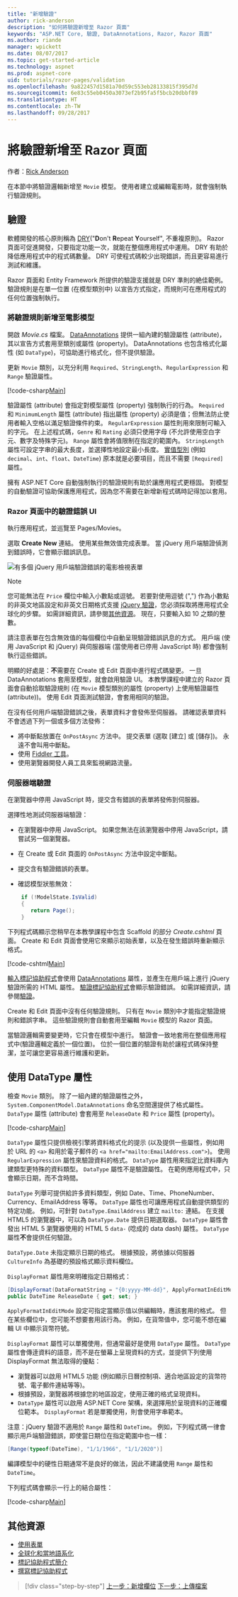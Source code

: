 ```yaml
---
title: "新增驗證"
author: rick-anderson
description: "如何將驗證新增至 Razor 頁面"
keywords: "ASP.NET Core, 驗證, DataAnnotations, Razor, Razor 頁面"
ms.author: riande
manager: wpickett
ms.date: 08/07/2017
ms.topic: get-started-article
ms.technology: aspnet
ms.prod: aspnet-core
uid: tutorials/razor-pages/validation
ms.openlocfilehash: 9a822457d1581a70d59c553eb28133815f395d7d
ms.sourcegitcommit: 6e83c55eb0450a3073ef2b95fa5f5bcb20dbbf89
ms.translationtype: HT
ms.contentlocale: zh-TW
ms.lasthandoff: 09/28/2017
---
```

# <a name="adding-validation-to-a-razor-page"></a>將驗證新增至 Razor 頁面

作者：[Rick Anderson](https://twitter.com/RickAndMSFT)

在本節中將驗證邏輯新增至 `Movie` 模型。 使用者建立或編輯電影時，就會強制執行驗證規則。

## <a name="validation"></a>驗證

軟體開發的核心原則稱為 [DRY](https://wikipedia.org/wiki/Don%27t_repeat_yourself)("**D**on't **R**epeat **Y**ourself", 不重複原則)。 Razor 頁面可促進開發，只要指定功能一次，就能在整個應用程式中運用。 DRY 有助於降低應用程式中的程式碼數量。 DRY 可使程式碼較少出現錯誤，而且更容易進行測試和維護。

Razor 頁面和 Entity Framework 所提供的驗證支援就是 DRY 準則的絶佳範例。 驗證規則是在單一位置 (在模型類別中) 以宣告方式指定，而規則可在應用程式的任何位置強制執行。

### <a name="adding-validation-rules-to-the-movie-model"></a>將驗證規則新增至電影模型

開啟 *Movie.cs* 檔案。 [DataAnnotations](https://docs.microsoft.com/aspnet/mvc/overview/older-versions/mvc-music-store/mvc-music-store-part-6) 提供一組內建的驗證屬性 (attribute)，其以宣告方式套用至類別或屬性 (property)。 DataAnnotations 也包含格式化屬性 (如 `DataType`)，可協助進行格式化，但不提供驗證。

更新 `Movie` 類別，以充分利用 `Required`、`StringLength`、`RegularExpression` 和 `Range` 驗證屬性。

[!code-csharp[Main](../../tutorials/first-mvc-app/start-mvc//sample/MvcMovie/Models/MovieDateRatingDA.cs?name=snippet1)]

驗證屬性 (attribute) 會指定對模型屬性 (property) 強制執行的行為。 `Required` 和 `MinimumLength` 屬性 (attribute) 指出屬性 (property) 必須是值；但無法防止使用者輸入空格以滿足驗證條件約束。 `RegularExpression` 屬性則用來限制可輸入的字元。 在上述程式碼，`Genre` 和 `Rating` 必須只使用字母 (不允許使用空白字元、數字及特殊字元)。 `Range` 屬性會將值限制在指定的範圍內。 `StringLength` 屬性可設定字串的最大長度，並選擇性地設定最小長度。 [實值型別](https://docs.microsoft.com/dotnet/csharp/language-reference/keywords/value-types) (例如 `decimal`、`int`、`float`、`DateTime`) 原本就是必要項目，而且不需要 `[Required]` 屬性。

擁有 ASP.NET Core 自動強制執行的驗證規則有助於讓應用程式更穩固。 對模型的自動驗證可協助保護應用程式，因為您不需要在新增新程式碼時記得加以套用。

### <a name="validation-error-ui-in-razor-pages"></a>Razor 頁面中的驗證錯誤 UI

執行應用程式，並巡覽至 Pages/Movies。

選取 **Create New** 連結。 使用某些無效值完成表單。 當 jQuery 用戶端驗證偵測到錯誤時，它會顯示錯誤訊息。

![有多個 jQuery 用戶端驗證錯誤的電影檢視表單](validation/_static/val.png)

> [!NOTE]
> 您可能無法在 `Price` 欄位中輸入小數點或逗號。 若要對使用逗號 (",") 作為小數點的非英文地區設定和非英文日期格式支援 [jQuery 驗證](https://jqueryvalidation.org/)，您必須採取將應用程式全球化的步驟。 如需詳細資訊，請參閱[其他資源](#additional-resources)。 現在，只要輸入如 10 之類的整數。

請注意表單在包含無效值的每個欄位中自動呈現驗證錯誤訊息的方式。 用戶端 (使用 JavaScript 和 jQuery) 與伺服器端 (當使用者已停用 JavaScript 時) 都會強制執行這些錯誤。

明顯的好處是：**不**需要在 Create 或 Edit 頁面中進行程式碼變更。 一旦 DataAnnotations 套用至模型，就會啟用驗證 UI。 本教學課程中建立的 Razor 頁面會自動拾取驗證規則 (在 `Movie` 模型類別的屬性 (property) 上使用驗證屬性 (attribute))。 使用 Edit 頁面測試驗證，會套用相同的驗證。

在沒有任何用戶端驗證錯誤之後，表單資料才會發佈至伺服器。 請確認表單資料不會透過下列一個或多個方法發佈：

* 將中斷點放置在 `OnPostAsync` 方法中。 提交表單 (選取 [建立] 或 [儲存])。 永遠不會叫用中斷點。
* 使用 [Fiddler 工具](http://www.telerik.com/fiddler)。
* 使用瀏覽器開發人員工具來監視網路流量。

### <a name="server-side-validation"></a>伺服器端驗證

在瀏覽器中停用 JavaScript 時，提交含有錯誤的表單將發佈到伺服器。

選擇性地測試伺服器端驗證：

* 在瀏覽器中停用 JavaScript。 如果您無法在該瀏覽器中停用 JavaScript，請嘗試另一個瀏覽器。
* 在 Create 或 Edit 頁面的 `OnPostAsync` 方法中設定中斷點。
* 提交含有驗證錯誤的表單。
* 確認模型狀態無效：

  ```csharp
   if (!ModelState.IsValid)
   {
      return Page();
   }
  ```

下列程式碼顯示您稍早在本教學課程中包含 Scaffold 的部分 *Create.cshtml* 頁面。 Create 和 Edit 頁面會使用它來顯示初始表單，以及在發生錯誤時重新顯示格式。

[!code-cshtml[Main](razor-pages-start/sample/RazorPagesMovie/Pages/Movies/Create.cshtml?range=14-20)]

[輸入標記協助程式](xref:mvc/views/working-with-forms)會使用 [DataAnnotations](https://docs.microsoft.com/aspnet/mvc/overview/older-versions/mvc-music-store/mvc-music-store-part-6) 屬性，並產生在用戶端上進行 jQuery 驗證所需的 HTML 屬性。 [驗證標記協助程式](xref:mvc/views/working-with-forms#the-validation-tag-helpers)會顯示驗證錯誤。 如需詳細資訊，請參閱[驗證](xref:mvc/models/validation)。

Create 和 Edit 頁面中沒有任何驗證規則。 只有在 `Movie` 類別中才能指定驗證規則和錯誤字串。 這些驗證規則會自動套用至編輯 `Movie` 模型的 Razor 頁面。

當驗證邏輯需要變更時，它只會在模型中進行。 驗證會一致地套用在整個應用程式中(驗證邏輯定義於一個位置)。 位於一個位置的驗證有助於讓程式碼保持整潔，並可讓您更容易進行維護和更新。

## <a name="using-datatype-attributes"></a>使用 DataType 屬性

檢查 `Movie` 類別。 除了一組內建的驗證屬性之外，`System.ComponentModel.DataAnnotations` 命名空間還提供了格式屬性。 `DataType` 屬性 (attribute) 會套用至 `ReleaseDate` 和 `Price` 屬性 (property)。

[!code-csharp[Main](razor-pages-start/sample/RazorPagesMovie/Models/MovieDateRatingDA.cs?highlight=2,6&name=snippet2)]

`DataType` 屬性只提供檢視引擎將資料格式化的提示 (以及提供一些屬性，例如用於 URL 的 `<a>` 和用於電子郵件的 `<a href="mailto:EmailAddress.com">`)。 使用 `RegularExpression` 屬性來驗證資料的格式。 `DataType` 屬性用來指定比資料庫內建類型更特殊的資料類型。 `DataType` 屬性不是驗證屬性。 在範例應用程式中，只會顯示日期，而不含時間。

`DataType` 列舉可提供給許多資料類型，例如 Date、Time、PhoneNumber、Currency、EmailAddress 等等。 `DataType` 屬性也可讓應用程式自動提供類型的特定功能。 例如，可針對 `DataType.EmailAddress` 建立 `mailto:` 連結。 在支援 HTML5 的瀏覽器中，可以為 `DataType.Date` 提供日期選取器。 `DataType` 屬性會發出 HTML 5 瀏覽器使用的 HTML 5 `data-` (唸成的 data dash) 屬性。 `DataType` 屬性**不**會提供任何驗證。

`DataType.Date` 未指定顯示日期的格式。 根據預設，將依據以伺服器 `CultureInfo` 為基礎的預設格式顯示資料欄位。

`DisplayFormat` 屬性用來明確指定日期格式：

```csharp
[DisplayFormat(DataFormatString = "{0:yyyy-MM-dd}", ApplyFormatInEditMode = true)]
public DateTime ReleaseDate { get; set; }
```

`ApplyFormatInEditMode` 設定可指定當顯示值以供編輯時，應該套用的格式。 但在某些欄位中，您可能不想要套用該行為。 例如，在貨幣值中，您可能不想在編輯 UI 中顯示貨幣符號。

`DisplayFormat` 屬性可以單獨使用，但通常最好是使用 `DataType` 屬性。 `DataType` 屬性會傳逹資料的語意，而不是在螢幕上呈現資料的方式，並提供下列使用 DisplayFormat 無法取得的優點：

* 瀏覽器可以啟用 HTML5 功能 (例如顯示日曆控制項、適合地區設定的貨幣符號、電子郵件連結等等)。
* 根據預設，瀏覽器將根據您的地區設定，使用正確的格式呈現資料。
* `DataType` 屬性可以啟用 ASP.NET Core 架構，來選擇用於呈現資料的正確欄位範本。 `DisplayFormat` 若是單獨使用，則會使用字串範本。

注意：jQuery 驗證不適用於 `Range` 屬性和 `DateTime`。 例如，下列程式碼一律會顯示用戶端驗證錯誤，即使當日期位在指定範圍中也一樣：

```csharp
[Range(typeof(DateTime), "1/1/1966", "1/1/2020")]
   ```

編譯模型中的硬性日期通常不是良好的做法，因此不建議使用 `Range` 屬性和 `DateTime`。

下列程式碼會顯示一行上的結合屬性：

[!code-csharp[Main](razor-pages-start/sample/RazorPagesMovie/Models/MovieDateRatingDAmult.cs?name=snippet1)]

## <a name="additional-resources"></a>其他資源

* [使用表單](xref:mvc/views/working-with-forms)
* [全球化和當地語系化](xref:fundamentals/localization)
* [標記協助程式簡介](xref:mvc/views/tag-helpers/intro)
* [撰寫標記協助程式](xref:mvc/views/tag-helpers/authoring)

>[!div class="step-by-step"]
[上一步：新增欄位](xref:tutorials/razor-pages/new-field)
[下一步：上傳檔案](xref:tutorials/razor-pages/uploading-files)
